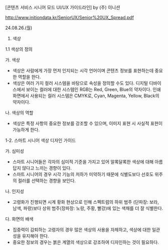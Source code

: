 [콘텐츠 서비스 시니어 모드 UI/UX 가이드라인] by (주) 이니션

http://www.initiondata.kr/SeniorUX/Senior%20UX_Spread.pdf

24.08.26.(월)

1. 색상

1.1 색상의 정의

가. 색상

- 색상은 사람에게 가장 먼저 인지되는 시각 언어이며 콘텐츠 정보를 표현하는데 중요한 역할을 한다.
- 색상은 여러 가지 컬러 시스템을 바탕으로 속성을 정의할 수도 있다.
  디지털 디바이스에서 보이는 컬러에 대한 시스템인 RGB는 Red, Green, Blue의 약자이다.
  인쇄 화면에서 사용되는 컬러 시스템은 CMYK로, Cyan, Magenta, Yellow, Black의 약자이다.

나. 색상의 역할

- 색상은 특정 사항의 중요한 정보를 강조할 수 있으며, 이미지 표현 시 사실적 표현이 가능하게 한다.

1-2. 스마트 시니어 색상 디자인 가이드

가. 심미성

- 스마트 시니어들은 각자의 심미적 기준을 가지고 있어 알록달록한 색상에 대해 아름답지 않다고 느끼는 경향이 있다.
- 스마트 시니어의 경우 시각 기능의 저하가 미약하기 때문에 식별도보다 선호도 위주의 컬러를 선택하는 경향을 보인다.

나. 인지성

- 고령화가 진행되면 시계 황화 현상으로 인해 스펙트럼의 하위 범주 (단파장: 보라, 남색, 파랑)보다 상위 범주(장파장: 노랑, 주황, 빨강)에 있는 색채를 더 잘 식별한다.

다. 화면의 배색

- 집중력이 감퇴하는 고령자의 경우 많은 색상의 사용을 자제하고, 색상에 대한 일관성을 유지해야 한다.
- 중요한 정보의 경우는 붉은 계열의 색상으로 강조하여 디자인하는 것이 필요하다.

